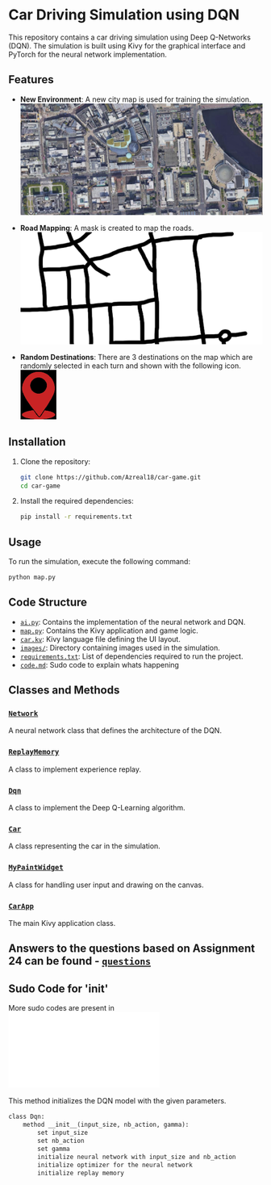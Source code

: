 # Car Driving Simulation using DQN

This repository contains a car driving simulation using Deep Q-Networks (DQN). The simulation is built using Kivy for the graphical interface and PyTorch for the neural network implementation.

## Features

- **New Environment**: A new city map is used for training the simulation.
  ![City Map](./images/citymap.png)
  
- **Road Mapping**: A mask is created to map the roads.
  ![Road Mask](./images/MASK1.png)
  
- **Random Destinations**: There are 3 destinations on the map which are randomly selected in each turn and shown with the following icon.
  ![Target Icon](./images/target.png)

## Installation

1. Clone the repository:
    ```sh
    git clone https://github.com/Azreal18/car-game.git
    cd car-game
    ```

2. Install the required dependencies:
    ```sh
    pip install -r requirements.txt
    ```

## Usage

To run the simulation, execute the following command:
```sh
python map.py
```

## Code Structure

- [`ai.py`](./ai.py): Contains the implementation of the neural network and DQN.
- [`map.py`](./map.py): Contains the Kivy application and game logic.
- [`car.kv`](./car.kv): Kivy language file defining the UI layout.
- [`images/`](./images/): Directory containing images used in the simulation.
- [`requirements.txt`](./requirements.txt): List of dependencies required to run the project.
- [`code.md`](./code.md): Sudo code to explain whats happening


## Classes and Methods

### [`Network`](ai.py#L14)

A neural network class that defines the architecture of the DQN.

### [`ReplayMemory`](ai.py#L32)

A class to implement experience replay.

### [`Dqn`](ai.py#L49)

A class to implement the Deep Q-Learning algorithm.

### [`Car`](map.py#L69)

A class representing the car in the simulation.

### [`MyPaintWidget`](map.py#L205)

A class for handling user input and drawing on the canvas.

### [`CarApp`](map.py#L239)

The main Kivy application class.

## Answers to the questions based on Assignment 24 can be found - [`questions`](./questions.md)
## Sudo Code for '__init__'

More sudo codes are present in ![`Code`](./code.md)

This method initializes the DQN model with the given parameters.

```pseudo
class Dqn:
    method __init__(input_size, nb_action, gamma):
        set input_size
        set nb_action
        set gamma
        initialize neural network with input_size and nb_action
        initialize optimizer for the neural network
        initialize replay memory
```

